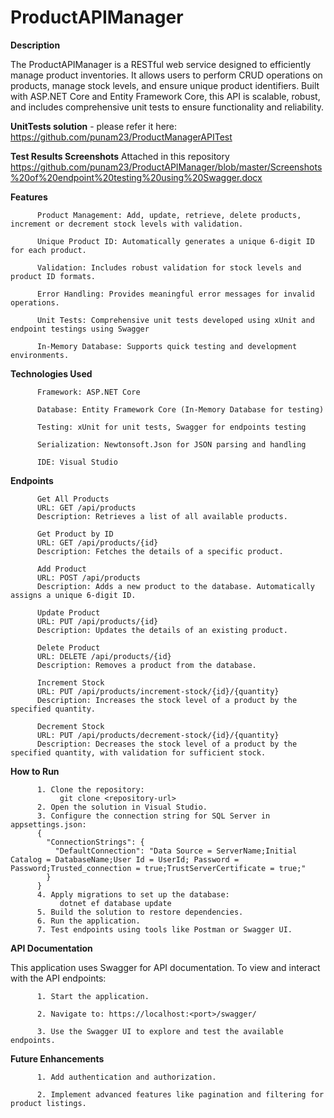 # ProductAPIManager

**Description**

The ProductAPIManager is a RESTful web service designed to efficiently manage product inventories. It allows users to perform CRUD operations on products, manage stock levels, and ensure unique product identifiers. Built with ASP.NET Core and Entity Framework Core, this API is scalable, robust, and includes comprehensive unit tests to ensure functionality and reliability.

**UnitTests solution** - please refer it here: https://github.com/punam23/ProductManagerAPITest

**Test Results Screenshots**
Attached in this repository
https://github.com/punam23/ProductAPIManager/blob/master/Screenshots%20of%20endpoint%20testing%20using%20Swagger.docx


**Features**

          Product Management: Add, update, retrieve, delete products, increment or decrement stock levels with validation.
          
          Unique Product ID: Automatically generates a unique 6-digit ID for each product.
          
          Validation: Includes robust validation for stock levels and product ID formats.
          
          Error Handling: Provides meaningful error messages for invalid operations.
          
          Unit Tests: Comprehensive unit tests developed using xUnit and endpoint testings using Swagger
          
          In-Memory Database: Supports quick testing and development environments.
          
**Technologies Used**

          Framework: ASP.NET Core
          
          Database: Entity Framework Core (In-Memory Database for testing)
          
          Testing: xUnit for unit tests, Swagger for endpoints testing
          
          Serialization: Newtonsoft.Json for JSON parsing and handling
          
          IDE: Visual Studio
          
**Endpoints**

          Get All Products
          URL: GET /api/products
          Description: Retrieves a list of all available products.
          
          Get Product by ID
          URL: GET /api/products/{id}
          Description: Fetches the details of a specific product.
          
          Add Product
          URL: POST /api/products
          Description: Adds a new product to the database. Automatically assigns a unique 6-digit ID.
        
          Update Product
          URL: PUT /api/products/{id}
          Description: Updates the details of an existing product.
          
          Delete Product
          URL: DELETE /api/products/{id}
          Description: Removes a product from the database.
          
          Increment Stock
          URL: PUT /api/products/increment-stock/{id}/{quantity} 
          Description: Increases the stock level of a product by the specified quantity.
          
          Decrement Stock
          URL: PUT /api/products/decrement-stock/{id}/{quantity} 
          Description: Decreases the stock level of a product by the specified quantity, with validation for sufficient stock.

**How to Run**

          1. Clone the repository:
               git clone <repository-url>
          2. Open the solution in Visual Studio.
          3. Configure the connection string for SQL Server in appsettings.json:
          {
            "ConnectionStrings": {
              "DefaultConnection": "Data Source = ServerName;Initial Catalog = DatabaseName;User Id = UserId; Password = Password;Trusted_connection = true;TrustServerCertificate = true;"
            }
          }
          4. Apply migrations to set up the database:
               dotnet ef database update
          5. Build the solution to restore dependencies.
          6. Run the application.
          7. Test endpoints using tools like Postman or Swagger UI.

**API Documentation**

This application uses Swagger for API documentation. To view and interact with the API endpoints:

          1. Start the application.
          
          2. Navigate to: https://localhost:<port>/swagger/
          
          3. Use the Swagger UI to explore and test the available endpoints.


**Future Enhancements**

          1. Add authentication and authorization.
          
          2. Implement advanced features like pagination and filtering for product listings.

          



